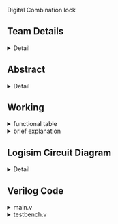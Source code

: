 Digital Combination lock

<!-- First Section -->
## Team Details
<details>
  <summary>Detail</summary>

  > Semester: 3rd Sem B. Tech. CSE

  > Section: S1

  > Member-1: kumaara ganapathi n, 221cs133, kumaaraganapathin@nitk.edu.in

  > member-2: shishir ashok, 221cs152, shishirashok.221cs152@nitk.edu.in

  > Member-3: tarun tamanda kumar, 221cs158, tamadatarunkumar.221cs158@nitk.edu.in
</details>

<!-- Second Section -->
## Abstract
<details>
  <summary>Detail</summary>
  
Background and Motivation:
The increasing rate of crime, attacks by thieves, intruders, and vandals,
despite all forms of security gadgets and locks still need the attention of
researchers to find a permanent solution to the well-being of lives and
properties of individuals. To this end, we design a cheap and effective
security system for buildings, cars, safes, doors and gates, so as to prevent
an unauthorized person from having access to one's properties through the
use of codes, we, therefore, experiment the application of electronic
devices as locks
This project uses shift registers and LEDs to indicate the locking and
unlocking process. The project is open source as we are a group of open
source enthusiasts, and our project is readily and available and modifiable
through our GitHub page. The project can also be easily converted to a
satellite-based otp enable locking system too, which we would be working
on during the hardware implementation.
Unique contributions:
As mentioned our main goal is to make a cost-effective security system. Our
primary motive is to considerably lower the cost of personal security and
privacy by effectively implementing logic gates and digital systems.
BRIEF DESCRIPTON:
As mentioned previously, our primary aim for this project was to create a
cheap and effective lock. To achieve this motive, we started researching
various pre-existing designs. We discovered many projects, ranging from
basic to industry level. However, the more complex ones seemed ludicrous
and difficult to implement in a cost-effective manner. Also, a lot of these
ideas were quite laborious to comprehend and were difficult to implement
with our basic understanding of the intricacies of this vast subject. We came
up with a good foundational project, with a 1-bit lock, using a flip-flop to
store the inputted value, and a simple X-Or gate to compare against the
previous password. Then we implemented a decimal to binary encoder, to
enable us to input passwords in the decimal system. Soon we expanded to
4-digit passwords. We faced a lot of difficulties while implementing this
encoder as we initially came up with complex designs that weren’t feasible.
Then the next hurdle was how to implement this using one number pad,
with a little help from the ever-helpful lab assistants of NITK, we were able
to cross this hurdle too.
Here are some key features of our project-
1. Decimal-to-Binary Conversion: The heart of our Digital Combination Lock
lies in its use of encoders, which expertly convert decimal inputs into binary.
This transformation is a critical aspect of its operation, ensuring secure and
precise communication between the user and the system.
2. Enhanced Security: By utilizing a binary code, the lock offers a higher level
of security compared to traditional locks. This digitized approach makes it
exceptionally challenging for unauthorized individuals to breach the system.
3. User-Friendly Interface: While the technology behind this lock is highly
advanced, the user interface is designed to be intuitive and straightforward.
Users can input their combinations easily and quickly, making access
convenient without compromising security.
4. Shift Registers: The incorporation of shift registers adds another layer of
complexity to the locking mechanism. These registers store and manipulate
the binary code, enhancing security by requiring a specific sequence to
unlock.
5. Magnitude Comparators: To validate the input sequence, our Digital
Combination Lock uses magnitude comparators. This component plays a
pivotal role in determining whether the input matches the predefined
combination, ensuring accurate and reliable access control.
6. Customizable Combinations: Users have the flexibility to set their own
unique combinations, increasing the adaptability and personalization of the
lock.
7. Robust and Reliable: The lock system has been engineered to be highly
durable and reliable, ensuring long-term use without frequent
maintenance.
8. Applications: This Digital Combination Lock can find applications in
various fields, including home security, office access control, and even
industrial facilities where a high level of security is required.
9. Future Expansion: The architecture of this lock is designed with future
expansion in mind. It can be integrated with additional security features or
connected to a broader security network for comprehensive protection.it
can be easily converted to a satellite based opt locking similar to that of an
authenticator designed by IBM or Intuit.
</details>

<!-- Third Section -->
## Working
<details>
  <summary>functional table</summary>

   ![image](https://github.com/kumaarakg/t21-dds-mini-project/blob/main/functional_table.png)
</details>
<details>
  <summary>brief explanation</summary>
  1  . Shift Registers:

    Storage: Shift registers are used to store the binary representation of the password digits. Each shift register stage represents one digit.
    Sequential Access: Data in the shift registers can be sequentially accessed or shifted.

  2  . Logic Gates and Combinational Logic:

    Comparator Logic: Combinational logic circuits are used to compare the entered combination with the stored password in the shift registers.
    Output Control: The output of the combinational logic determines whether the entered combination is correct or not.

  3. Input Interface:

    Keypad or Input Device: Allows users to input their combination.
    Input Handling: Logic circuits manage the input and trigger the necessary operations.

  4. Password Reset Mechanism:

    Reset Trigger: There might be a dedicated button or sequence of inputs to initiate a password reset.
    Reset Logic: Combinational logic circuits handle the reset process without the need for a microcontroller.
        Clearing the existing password from the shift registers.
        Allowing the user to set a new password.

  5. Output Display:

    LEDs or Display: Provides visual feedback on the status of the lock (e.g., locked, unlocked, password reset mode).

6. Power Supply:

    Stable Power: The system requires a stable power supply for proper operation.

7. Security Considerations:

    Encryption and Security Measures: Depending on the complexity of the project, additional security measures might be implemented to protect against unauthorized access.

8. Additional Components:

    Clock Source: Provides the clock signal for the shift registers' sequential operation.
    Latch Mechanism: Holds the output of the shift registers at the right time for comparison.
</details>

<!-- Fourth Section -->
## Logisim Circuit Diagram
<details>
  <summary>Detail</summary>

  ![image](https://github.com/kumaarakg/t21-dds-mini-project/blob/main/circuit%20diagram.png)
</details>

<!-- Fifth Section -->
## Verilog Code
<details>
  <summary>main.v</summary>

 ````
module fourbitcomparator(a,b,eq1);
    input [3:0]a,b;
    output eq1;
    wire w1,w2,w3,w4,w5,w6;
    //Gate Level
    xnor(w1,a[0],b[0]);
    xnor(w2,a[1],b[1]);
    xnor(w3,a[2],b[2]);
    xnor(w4,a[3],b[3]);
    and(w5,w1,w2);
    and(w6,w3,w4);
    and(eq1,w5,w6);


endmodule

module encoder(i,y);
    input [9:0]i;
    output [3:0]y;
    
    or o1(y[3],i[9],i[8]);
    or o2(y[2],i[7],i[6],i[5],i[4]);
    or o3(y[1],i[7],i[6],i[3],i[2]);
    or o4(y[0],i[9],i[7],i[5],i[3],i[1]);
endmodule








module lock(a1,a2,a3,a4,locki);


    
    
    input [9:0]a1;
    input [9:0]a2;
    input [9:0]a3;
    input [9:0]a4;
    output locki;


    
    
    wire [3:0]digi1;
    wire [3:0]digi2;
    wire [3:0]digi3;
    wire [3:0]digi4;
    encoder o1(a1,digi1);
    encoder o2(a2,digi2);
    encoder o3(a3,digi3);
    encoder o4(a4,digi4);
    wire [3:0] pass1;
    assign pass1=4'b0000;
    
    wire [3:0] pass2;
    assign pass2=4'b1001;
    
    wire [3:0] pass3;
    assign pass3=4'b0011;
    
    wire [3:0] pass4;
    assign pass4=4'b0001;
    wire temp1,temp2,temp3,temp4;
    fourbitcomparator g1(pass1,digi1,temp1);
    fourbitcomparator g2(pass2,digi2,temp2);
    fourbitcomparator g3(pass3,digi3,temp3);
    fourbitcomparator g4(pass4,digi4,temp4);
    and g5(locki,temp1,temp2,temp3,temp4);
    endmodule



    





````
</details>
<details>
  <summary>testbench.v</summary>

 ````



module tb;
    reg [9:0]a1;
    reg [9:0]a2;
    reg [9:0]a3;
    reg [9:0]a4;
    wire locki;
    lock dut(a1,a2,a3,a4,locki);
    initial
        begin
        $display("1-correct password 0-wrong password");
        $monitor("a1=%b a2=%b a3=%b a4=%b locki=%b",a1,a2,a3,a4,locki);
        a1=1; a2=512; a3=8; a4=2; #5
        a1=256; a2=256; a3=1; a4=8; #5
        a1=512; a2=1; a3=2; a4=128; #5
        a1=256; a2=2; a3=1; a4=64; #5
        a1=256; a2=36; a3=512; a4=36; #5
        $finish;
        end
    endmodule

    





````
</details>



